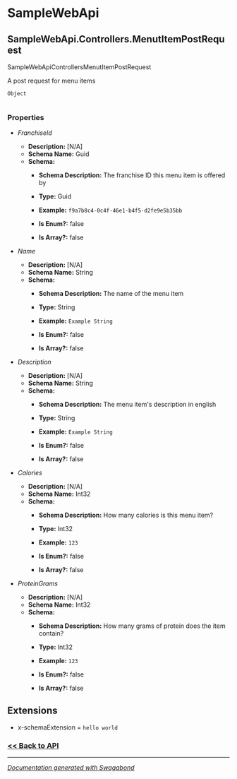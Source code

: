 
# SampleWebApi

## SampleWebApi.Controllers.MenutItemPostRequest

SampleWebApiControllersMenutItemPostRequest

A post request for menu items


`Object`

```

```

### Properties


* *FranchiseId*
    * **Description:** [N/A]
    * **Schema Name:** Guid
    * **Schema:** 
        * **Schema Description:** The franchise ID this menu item is offered by
 
        * **Type:** Guid
        * **Example:** `f9a7b8c4-0c4f-46e1-b4f5-d2fe9e5b35bb`
        * **Is Enum?:** false
        * **Is Array?:** false
    

* *Name*
    * **Description:** [N/A]
    * **Schema Name:** String
    * **Schema:** 
        * **Schema Description:** The name of the menu item
 
        * **Type:** String
        * **Example:** `Example String`
        * **Is Enum?:** false
        * **Is Array?:** false
    

* *Description*
    * **Description:** [N/A]
    * **Schema Name:** String
    * **Schema:** 
        * **Schema Description:** The menu item's description in english
 
        * **Type:** String
        * **Example:** `Example String`
        * **Is Enum?:** false
        * **Is Array?:** false
    

* *Calories*
    * **Description:** [N/A]
    * **Schema Name:** Int32
    * **Schema:** 
        * **Schema Description:** How many calories is this menu item?
 
        * **Type:** Int32
        * **Example:** `123`
        * **Is Enum?:** false
        * **Is Array?:** false
    

* *ProteinGrams*
    * **Description:** [N/A]
    * **Schema Name:** Int32
    * **Schema:** 
        * **Schema Description:** How many grams of protein does the item contain?
 
        * **Type:** Int32
        * **Example:** `123`
        * **Is Enum?:** false
        * **Is Array?:** false
    




## Extensions
* x-schemaExtension = `hello world`


### [<< Back to API](../SampleWebApi.Readme.md)

*** 

*[Documentation generated with Swagabond](https://github.com/jordanbleu/swagabond)*

